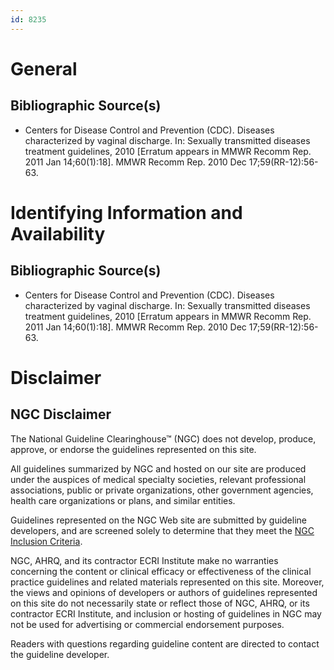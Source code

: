 ```yaml
---
id: 8235
---
```


# General

## Bibliographic Source(s)

- Centers for Disease Control and Prevention (CDC). Diseases characterized by vaginal discharge. In: Sexually transmitted diseases treatment guidelines, 2010 [Erratum appears in MMWR Recomm Rep. 2011 Jan 14;60(1):18]. MMWR Recomm Rep. 2010 Dec 17;59(RR-12):56-63.

# Identifying Information and Availability

## Bibliographic Source(s)

- Centers for Disease Control and Prevention (CDC). Diseases characterized by vaginal discharge. In: Sexually transmitted diseases treatment guidelines, 2010 [Erratum appears in MMWR Recomm Rep. 2011 Jan 14;60(1):18]. MMWR Recomm Rep. 2010 Dec 17;59(RR-12):56-63.

# Disclaimer

## NGC Disclaimer

The National Guideline Clearinghouse™ (NGC) does not develop, produce, approve, or endorse the guidelines represented on this site.

All guidelines summarized by NGC and hosted on our site are produced under the auspices of medical specialty societies, relevant professional associations, public or private organizations, other government agencies, health care organizations or plans, and similar entities.

Guidelines represented on the NGC Web site are submitted by guideline developers, and are screened solely to determine that they meet the [NGC Inclusion Criteria](/help-and-about/summaries/inclusion-criteria).

NGC, AHRQ, and its contractor ECRI Institute make no warranties concerning the content or clinical efficacy or effectiveness of the clinical practice guidelines and related materials represented on this site. Moreover, the views and opinions of developers or authors of guidelines represented on this site do not necessarily state or reflect those of NGC, AHRQ, or its contractor ECRI Institute, and inclusion or hosting of guidelines in NGC may not be used for advertising or commercial endorsement purposes.

Readers with questions regarding guideline content are directed to contact the guideline developer.

